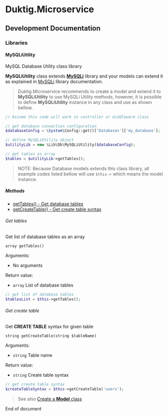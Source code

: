 # Duktig.Microservice
## Development Documentation

### Libraries

#### MySQLiUtility

MySQL Database Utility class library

**MySQLiUtility** class extends [**MySQLi**](mysqli.md) library and your models can extend it as explained in [MySQLi](mysqli.md) library documentation. 

> Duktig.Microservice recommends to create a model and extend it to **MySQLiUtility** to use MySQLi Utility methods, 
> however, it is possible to define **MySQLiUtility** instance in any class and use as shown bellow.

```php
// Assume this code will work in controller or middleware class 

// get database connection configuration
$databaseConfig = \System\Config::get()['Databases']['my_database'];

// define MySQLiUtility object
$utilityLib = new \Lib\Db\MySQLiUtility($databaseConfig);

// get tables as array
$tables = $utilityLib->getTables();			    
```  

> NOTE: Because Database models extends this class library, all example codes listed bellow will use `$this->` which means the model instance. 

##### Methods

- [getTables() - Get database tables](#get-tables)
- [getCreateTable() - Get create table syntax](#get-create-table)

###### Get tables

Get list of database tables as an array

`array getTables()`

Arguments:

- No arguments

Return value:

- `array` List of database tables

```php
// get list of database tables
$tablesList = $this->getTables();
```
###### Get create table

Get **CREATE TABLE** syntax for given table

`string getCreateTable(string $tableName)`

Arguments:

- `string` Table name

Return value:

- `string` Create table syntax

```php
// get create table syntax
$createTableSyntax = $this->getCreateTable('users');
```

> See also [Create a **Model** class](../../../app/model.md)

End of document